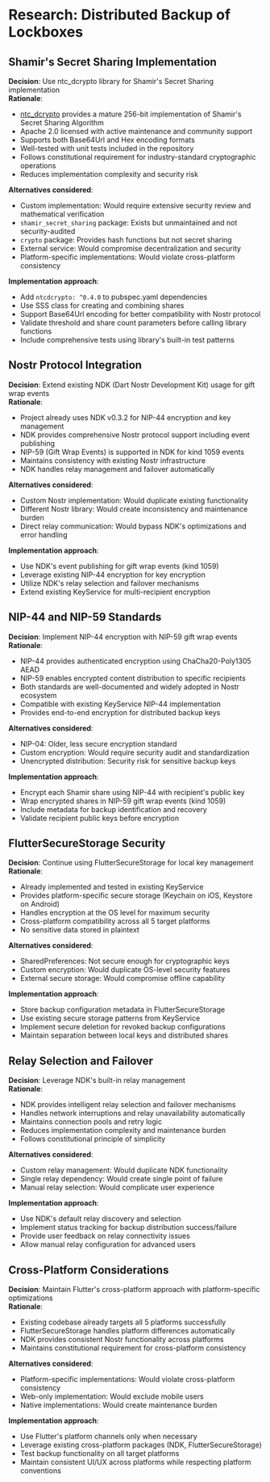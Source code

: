 # Research: Distributed Backup of Lockboxes

## Shamir's Secret Sharing Implementation

**Decision**: Use ntc_dcrypto library for Shamir's Secret Sharing implementation  
**Rationale**: 
- [ntc_dcrypto](https://github.com/congnghia0609/ntc_dcrypto) provides a mature 256-bit implementation of Shamir's Secret Sharing Algorithm
- Apache 2.0 licensed with active maintenance and community support
- Supports both Base64Url and Hex encoding formats
- Well-tested with unit tests included in the repository
- Follows constitutional requirement for industry-standard cryptographic operations
- Reduces implementation complexity and security risk

**Alternatives considered**:
- Custom implementation: Would require extensive security review and mathematical verification
- `shamir_secret_sharing` package: Exists but unmaintained and not security-audited
- `crypto` package: Provides hash functions but not secret sharing
- External service: Would compromise decentralization and security
- Platform-specific implementations: Would violate cross-platform consistency

**Implementation approach**:
- Add `ntcdcrypto: ^0.4.0` to pubspec.yaml dependencies
- Use SSS class for creating and combining shares
- Support Base64Url encoding for better compatibility with Nostr protocol
- Validate threshold and share count parameters before calling library functions
- Include comprehensive tests using library's built-in test patterns

## Nostr Protocol Integration

**Decision**: Extend existing NDK (Dart Nostr Development Kit) usage for gift wrap events  
**Rationale**:
- Project already uses NDK v0.3.2 for NIP-44 encryption and key management
- NDK provides comprehensive Nostr protocol support including event publishing
- NIP-59 (Gift Wrap Events) is supported in NDK for kind 1059 events
- Maintains consistency with existing Nostr infrastructure
- NDK handles relay management and failover automatically

**Alternatives considered**:
- Custom Nostr implementation: Would duplicate existing functionality
- Different Nostr library: Would create inconsistency and maintenance burden
- Direct relay communication: Would bypass NDK's optimizations and error handling

**Implementation approach**:
- Use NDK's event publishing for gift wrap events (kind 1059)
- Leverage existing NIP-44 encryption for key encryption
- Utilize NDK's relay selection and failover mechanisms
- Extend existing KeyService for multi-recipient encryption

## NIP-44 and NIP-59 Standards

**Decision**: Implement NIP-44 encryption with NIP-59 gift wrap events  
**Rationale**:
- NIP-44 provides authenticated encryption using ChaCha20-Poly1305 AEAD
- NIP-59 enables encrypted content distribution to specific recipients
- Both standards are well-documented and widely adopted in Nostr ecosystem
- Compatible with existing KeyService NIP-44 implementation
- Provides end-to-end encryption for distributed backup keys

**Alternatives considered**:
- NIP-04: Older, less secure encryption standard
- Custom encryption: Would require security audit and standardization
- Unencrypted distribution: Security risk for sensitive backup keys

**Implementation approach**:
- Encrypt each Shamir share using NIP-44 with recipient's public key
- Wrap encrypted shares in NIP-59 gift wrap events (kind 1059)
- Include metadata for backup identification and recovery
- Validate recipient public keys before encryption

## FlutterSecureStorage Security

**Decision**: Continue using FlutterSecureStorage for local key management  
**Rationale**:
- Already implemented and tested in existing KeyService
- Provides platform-specific secure storage (Keychain on iOS, Keystore on Android)
- Handles encryption at the OS level for maximum security
- Cross-platform compatibility across all 5 target platforms
- No sensitive data stored in plaintext

**Alternatives considered**:
- SharedPreferences: Not secure enough for cryptographic keys
- Custom encryption: Would duplicate OS-level security features
- External secure storage: Would compromise offline capability

**Implementation approach**:
- Store backup configuration metadata in FlutterSecureStorage
- Use existing secure storage patterns from KeyService
- Implement secure deletion for revoked backup configurations
- Maintain separation between local keys and distributed shares

## Relay Selection and Failover

**Decision**: Leverage NDK's built-in relay management  
**Rationale**:
- NDK provides intelligent relay selection and failover mechanisms
- Handles network interruptions and relay unavailability automatically
- Maintains connection pools and retry logic
- Reduces implementation complexity and maintenance burden
- Follows constitutional principle of simplicity

**Alternatives considered**:
- Custom relay management: Would duplicate NDK functionality
- Single relay dependency: Would create single point of failure
- Manual relay selection: Would complicate user experience

**Implementation approach**:
- Use NDK's default relay discovery and selection
- Implement status tracking for backup distribution success/failure
- Provide user feedback on relay connectivity issues
- Allow manual relay configuration for advanced users

## Cross-Platform Considerations

**Decision**: Maintain Flutter's cross-platform approach with platform-specific optimizations  
**Rationale**:
- Existing codebase already targets all 5 platforms successfully
- FlutterSecureStorage handles platform differences automatically
- NDK provides consistent Nostr functionality across platforms
- Maintains constitutional requirement for cross-platform consistency

**Alternatives considered**:
- Platform-specific implementations: Would violate cross-platform consistency
- Web-only implementation: Would exclude mobile users
- Native implementations: Would create maintenance burden

**Implementation approach**:
- Use Flutter's platform channels only when necessary
- Leverage existing cross-platform packages (NDK, FlutterSecureStorage)
- Test backup functionality on all target platforms
- Maintain consistent UI/UX across platforms while respecting platform conventions
